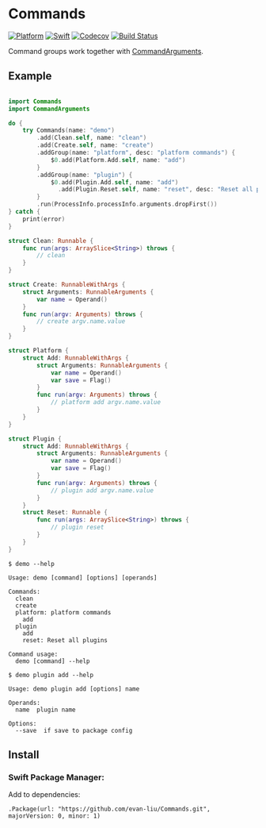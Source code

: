 # Commands

[![Platform](https://img.shields.io/badge/platform-macos%20%7C%20linux-lightgrey.svg)](https://travis-ci.org/evan-liu/CommandArguments)
[![Swift](https://img.shields.io/badge/swift-3.0-yellowgreen.svg)](https://swift.org/download/#releases)
[![Codecov](https://img.shields.io/codecov/c/github/evan-liu/Commands.svg)](https://codecov.io/gh/evan-liu/Commands)
[![Build Status](https://travis-ci.org/evan-liu/Commands.svg)](https://travis-ci.org/evan-liu/Commands)

Command groups work together with [CommandArguments](https://github.com/evan-liu/CommandArguments). 

## Example

```swift

import Commands
import CommandArguments

do {
    try Commands(name: "demo")
        .add(Clean.self, name: "clean")
        .add(Create.self, name: "create")
        .addGroup(name: "platform", desc: "platform commands") {
            $0.add(Platform.Add.self, name: "add")
        }
        .addGroup(name: "plugin") {
            $0.add(Plugin.Add.self, name: "add")
              .add(Plugin.Reset.self, name: "reset", desc: "Reset all plugins")
        }
        .run(ProcessInfo.processInfo.arguments.dropFirst())
} catch {
    print(error)
}

struct Clean: Runnable {
    func run(args: ArraySlice<String>) throws {
        // clean
    }
}

struct Create: RunnableWithArgs {
    struct Arguments: RunnableArguments {
        var name = Operand()
    }
    func run(argv: Arguments) throws {
        // create argv.name.value
    }
}

struct Platform {
    struct Add: RunnableWithArgs {
        struct Arguments: RunnableArguments {
            var name = Operand()
            var save = Flag()
        }
        func run(argv: Arguments) throws {
            // platform add argv.name.value
        }
    }
}

struct Plugin {
    struct Add: RunnableWithArgs {
        struct Arguments: RunnableArguments {
            var name = Operand()
            var save = Flag()
        }
        func run(argv: Arguments) throws {
            // plugin add argv.name.value
        }
    }
    struct Reset: Runnable {
        func run(args: ArraySlice<String>) throws {
            // plugin reset
        }
    }
}

```

`$ demo --help`

```
Usage: demo [command] [options] [operands]

Commands:
  clean
  create
  platform: platform commands
    add
  plugin
    add
    reset: Reset all plugins

Command usage: 
  demo [command] --help
```

`$ demo plugin add --help`

```
Usage: demo plugin add [options] name

Operands:
  name  plugin name

Options:
  --save  if save to package config
```

## Install 

### Swift Package Manager: 

Add to dependencies: 

`.Package(url: "https://github.com/evan-liu/Commands.git", majorVersion: 0, minor: 1)`
